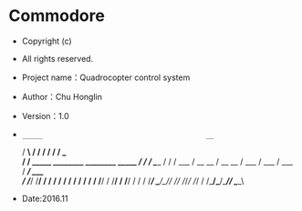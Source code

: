 # Commodore
* Copyright (c) 
* All rights reserved.
* Project name：Quadrocopter control system
* Author：Chu Honglin 
* Version：1.0
*                                     
      _____                                        __    
     / ____\                                      / /
    / /                                          / /      _    
   / /   _____  ________  ________  _____  _____/ /____  / \_______ 
  / /   / ___ \/ __  __ \/ __  __ \/ ___ \/ ___  / ___ \/ ___/ ___ \
 / /___/ /__/ / / / / / / / / / / / /__/ / /__/ / /__/ / /  / /____/
 \____/\_____/_/ /_/ /_/_/ /_/ / /\_____/\_____/\_____/_/   \_____\
                                                                                                                
* Date:2016.11
